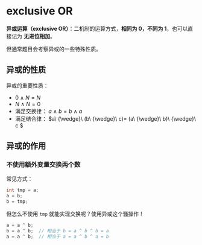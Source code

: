 # exclusive OR

**异或运算（exclusive OR）**：二机制的运算方式，**相同为 0，不同为 1**，也可以直接记为 **无进位相加**。

但通常题目会考察异或的一些特殊性质。

## 异或的性质

异或的重要性质：

- $0\ {\wedge}\ N = N$
- $N\ {\wedge}\ N = 0$
- 满足交换律： $a\ {\wedge}\ b = b\ {\wedge}\ a$ 
- 满足结合律： $a\ {\wedge}\ (b\ {\wedge}\ c)= (a\ {\wedge}\ b)\ {\wedge}\ c $ 

## 异或的作用

### 不使用额外变量交换两个数

常见方式：

```java
int tmp = a;
a = b;
b = tmp;
```

但怎么不使用 `tmp` 就能实现交换呢？使用异或这个骚操作！

```java
a = a ^ b;
b = a ^ b;	// 相当于 b = a ^ b ^ b = a
a = a ^ b;	// 相当于 a = a ^ b ^ a = b
```















